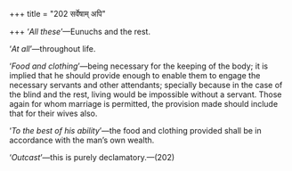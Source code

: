 +++
title = "202 सर्वेषाम् अपि"

+++
‘*All these*’—Eunuchs and the rest.

‘*At all*’—throughout life.

‘*Food and clothing*’—being necessary for the keeping of the body; it is
implied that he should provide enough to enable them to engage the
necessary servants and other attendants; specially because in the case
of the blind and the rest, living would be impossible without a servant.
Those again for whom marriage is permitted, the provision made should
include that for their wives also.

‘*To the best of* *his* *ability*’—the food and clothing provided shall
be in accordance with the man’s own wealth.

‘*Outcast*’—this is purely declamatory.—(202)


